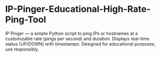 # IP-Pinger-Educational-High-Rate-Ping-Tool
IP Pinger — a simple Python script to ping IPs or hostnames at a customizable rate (pings per second) and duration. Displays real-time status (UP/DOWN) with timestamps. Designed for educational purposes; use responsibly.
